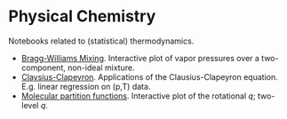 # Physical Chemistry

Notebooks related to (statistical) thermodynamics.

- [Bragg-Williams Mixing](bragg_williams.ipynb).
  Interactive plot of vapor pressures over a two-component, non-ideal mixture.
- [Claysius-Clapeyron](clausius_clapeyron.ipynb).
  Applications of the Clausius-Clapeyron equation. E.g. linear regression on (p,T) data.
- [Molecular partition functions](molecular_partition_function.ipynb).
  Interactive plot of the rotational *q*; two-level *q*.
